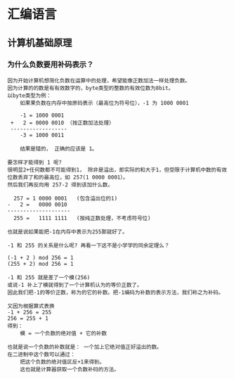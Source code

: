 # 汇编语言

## 计算机基础原理

### 为什么负数要用补码表示？

	因为开始计算机想简化负数在运算中的处理，希望能像正数加法一样处理负数。
	因为计算的的数是有有效数字的，byte类型的整数的有效位数为8bit。
	以byte类型为例：
		如果果负数在内存中按原码表示（最高位为符号位），-1 为 1000 0001
		
		-1 = 1000 0001
	 +   2 = 0000 0010 （按正数加法处理）
	 ------------------
	    -3 = 1000 0011 
		
		结果是错的， 正确的应该是 1。
		
	要怎样才能得到 1 呢?
	很明显2+任何数都不可能得到1， 除非是溢出，即实际的和大于1，但受限于计算机中数的有效位数丢弃了和的最高位，如 257(1 0000 0001）。
    然后我们再反向用 257-2 得到该加什么数。
	
      257 = 1 0000 0001   (包含溢出位的1)
	-   2 =   0000 0010
	--------------------
      255 =   1111 1111   (按纯正数处理，不考虑符号位)
	 
	也就是说如果能把-1在内存中表示为255那就好了。
	
	-1 和 255 的关系是什么呢? 再看一下这不是小学学的同余定理么？
	
	(-1 + 2 ) mod 256 = 1
	(255 + 2) mod 256 = 1
	
	-1 和 255 就是差了一个模(256) 
	或说-1 补上了模就得到了一个计算机认为的等价正数了。
	因此我们把-1的等价正数，称为的它的补数。把-1编码为补数的表示方法，我们称之为补码。
	
	又因为根据算式表换
	-1 + 256 = 255
	256 = 255 + 1
	得到：
	    模 = 一个负数的绝对值 + 它的补数
	
	也就是说一个负数的补数就是： 一个加上它绝对值正好溢出的数。
	在二进制中这个数可以通过：
	    把这个负数的绝对值区反+1来得到。
		这也就是计算器获取一个负数补码的方法。
	    
	
